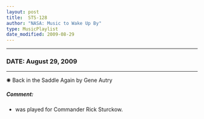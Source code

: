 ```yaml
---
layout: post
title:  STS-128
author: "NASA: Music to Wake Up By"
type: MusicPlaylist
date_modified: 2009-08-29
---
```


----
### DATE: August 29, 2009
----
✺ Back in the Saddle Again by Gene Autry

##### Comment:
* was played for Commander Rick Sturckow.
